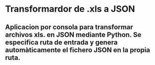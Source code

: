 # Transformardor de .xls a JSON
## Aplicacion por consola para transformar archivos xls. en JSON mediante Python. Se especifica ruta de entrada y genera automàticamente el fichero JSON en la propia ruta.